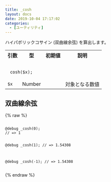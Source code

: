 ```yaml
---
title: _cosh
layout: docs
date: 2019-10-04 17:17:02
categories:
  - [ユーティリティ]
---
```


ハイパボリックコサイン (双曲線余弦) を算出します。

<table>
  <tr>
    <th>引数</th>
    <th>型</th>
    <th>初期値</th>
    <th>説明</th>
  </tr>
  <tr>
    <td colspan="4">
      <pre class="language-scss"><code>
_cosh($x);
</code></pre>
    </td>
  </tr>
  <tr>
    <td><code>$x</code></td>
    <td>Number</td>
    <td></td>
    <td>対象となる数値</td>
  </tr>
</table>

## 双曲線余弦

<div class="c demo">
  <div class="code">
    {% raw %}
      <pre class="language-scss"><code>
@debug _cosh(0);
// => 1

@debug _cosh(1);
// => 1.54308

@debug _cosh(-1);
// => 1.54308
</code></pre>
    {% endraw %}
  </div>
</div>